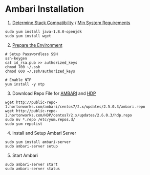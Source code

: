 # Ambari Installation

1. [Determine Stack Compatibility](https://docs.hortonworks.com/HDPDocuments/HDP2/HDP-2.6.0/bk_support-matrices/content/ch_matrices-ambari.html#ambari_stack) / [Min System Requirements](https://docs.hortonworks.com/HDPDocuments/Ambari-2.5.0.3/bk_ambari-installation/content/meet_minimum_system_requirements.html)
```
sudo yum install java-1.8.0-openjdk
sudo yum install wget
```
2. [Prepare the Environment](https://docs.hortonworks.com/HDPDocuments/Ambari-2.5.0.3/bk_ambari-installation/content/prepare_the_environment.html)
```
# Setup Passwordless SSH
ssh-keygen
cat id_rsa.pub >> authorized_keys
chmod 700 ~/.ssh
chmod 600 ~/.ssh/authorized_keys

# Enable NTP
yum install -y ntp
```
3. Download Repo File for [AMBARI](https://docs.hortonworks.com/HDPDocuments/Ambari-2.5.0.3/bk_ambari-installation/content/ambari_repositories.html) and [HDP](https://docs.hortonworks.com/HDPDocuments/Ambari-2.5.0.3/bk_ambari-installation/content/hdp_26_repositories.html)
```
wget http://public-repo-1.hortonworks.com/ambari/centos7/2.x/updates/2.5.0.3/ambari.repo
wget http://public-repo-1.hortonworks.com/HDP/centos7/2.x/updates/2.6.0.3/hdp.repo
sudo mv *.repo /etc/yum.repos.d/
sudo yum repolist
```
4. Install and Setup Ambari Server
```
sudo yum install ambari-server
sudo ambari-server setup
```
5. Start Ambari
```
sudo ambari-server start
sudo ambari-server status
```
